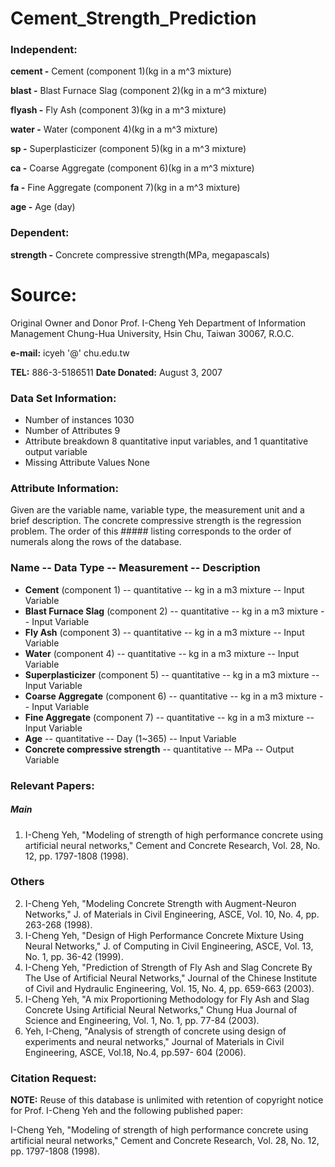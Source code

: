 # Cement_Strength_Prediction
### Independent:

**cement -** Cement (component 1)(kg in a m^3 mixture)

**blast -** Blast Furnace Slag (component 2)(kg in a m^3 mixture)

**flyash -** Fly Ash (component 3)(kg in a m^3 mixture)

**water -** Water  (component 4)(kg in a m^3 mixture)

**sp -** Superplasticizer (component 5)(kg in a m^3 mixture)

**ca -** Coarse Aggregate  (component 6)(kg in a m^3 mixture)

**fa -** Fine Aggregate (component 7)(kg in a m^3 mixture)

**age -** Age (day)

### Dependent:
**strength -** Concrete compressive strength(MPa, megapascals) 
  
# Source:

Original Owner and Donor
Prof. I-Cheng Yeh
Department of Information Management
Chung-Hua University,
Hsin Chu, Taiwan 30067, R.O.C.

**e-mail:** icyeh '@' chu.edu.tw

**TEL:** 886-3-5186511
**Date Donated:** August 3, 2007

### Data Set Information:

* Number of instances 1030
* Number of Attributes 9
* Attribute breakdown 8 quantitative input variables, and 1 quantitative output variable
* Missing Attribute Values None

### Attribute Information:

Given are the variable name, variable type, the measurement unit and a brief description. The concrete compressive strength is the regression problem. The order of this ##### listing corresponds to the order of numerals along the rows of the database.

### Name -- Data Type -- Measurement -- Description

* **Cement** (component 1) -- quantitative -- kg in a m3 mixture -- Input Variable
* **Blast Furnace Slag** (component 2) -- quantitative -- kg in a m3 mixture -- Input Variable
* **Fly Ash** (component 3) -- quantitative -- kg in a m3 mixture -- Input Variable
* **Water** (component 4) -- quantitative -- kg in a m3 mixture -- Input Variable
* **Superplasticizer** (component 5) -- quantitative -- kg in a m3 mixture -- Input Variable
* **Coarse Aggregate** (component 6) -- quantitative -- kg in a m3 mixture -- Input Variable
* **Fine Aggregate** (component 7) -- quantitative -- kg in a m3 mixture -- Input Variable
* **Age** -- quantitative -- Day (1~365) -- Input Variable
* **Concrete compressive strength** -- quantitative -- MPa -- Output Variable


### Relevant Papers:

##### Main
1. I-Cheng Yeh, "Modeling of strength of high performance concrete using artificial neural networks," Cement and Concrete Research, Vol. 28, No. 12, pp. 1797-1808 (1998).

### Others
2. I-Cheng Yeh, "Modeling Concrete Strength with Augment-Neuron Networks," J. of Materials in Civil Engineering, ASCE, Vol. 10, No. 4, pp. 263-268 (1998).
3. I-Cheng Yeh, "Design of High Performance Concrete Mixture Using Neural Networks," J. of Computing in Civil Engineering, ASCE, Vol. 13, No. 1, pp. 36-42 (1999).
4. I-Cheng Yeh, "Prediction of Strength of Fly Ash and Slag Concrete By The Use of Artificial Neural Networks," Journal of the Chinese Institute of Civil and Hydraulic Engineering, Vol. 15, No. 4, pp. 659-663 (2003).
5. I-Cheng Yeh, "A mix Proportioning Methodology for Fly Ash and Slag Concrete Using Artificial Neural Networks," Chung Hua Journal of Science and Engineering, Vol. 1, No. 1, pp. 77-84 (2003).
6. Yeh, I-Cheng, "Analysis of strength of concrete using design of experiments and neural networks," Journal of Materials in Civil Engineering, ASCE, Vol.18, No.4, pp.597- 604 (2006).


### Citation Request:

**NOTE:** Reuse of this database is unlimited with retention of copyright notice for Prof. I-Cheng Yeh and the following published paper:

I-Cheng Yeh, "Modeling of strength of high performance concrete using artificial neural networks," Cement and Concrete Research, Vol. 28, No. 12, pp. 1797-1808 (1998). 
